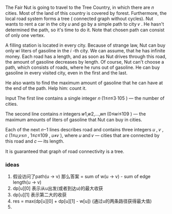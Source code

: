 The Fair Nut is going to travel to the Tree Country, in which there are 𝑛
cities. Most of the land of this country is covered by forest. Furthermore, the local road system forms a tree (
connected graph without cycles). Nut wants to rent a car in the city 𝑢
and go by a simple path to city 𝑣
. He hasn't determined the path, so it's time to do it. Note that chosen path can consist of only one vertex.

A filling station is located in every city. Because of strange law, Nut can buy only 𝑤𝑖
liters of gasoline in the 𝑖
-th city. We can assume, that he has infinite money. Each road has a length, and as soon as Nut drives through this
road, the amount of gasoline decreases by length. Of course, Nut can't choose a path, which consists of roads, where he
runs out of gasoline. He can buy gasoline in every visited city, even in the first and the last.

He also wants to find the maximum amount of gasoline that he can have at the end of the path. Help him: count it.

Input
The first line contains a single integer 𝑛
(1≤𝑛≤3⋅105
) — the number of cities.

The second line contains 𝑛
integers 𝑤1,𝑤2,…,𝑤𝑛
(0≤𝑤𝑖≤109
) — the maximum amounts of liters of gasoline that Nut can buy in cities.

Each of the next 𝑛−1
lines describes road and contains three integers 𝑢
, 𝑣
, 𝑐
(1≤𝑢,𝑣≤𝑛
, 1≤𝑐≤109
, 𝑢≠𝑣
), where 𝑢
and 𝑣
— cities that are connected by this road and 𝑐
— its length.

It is guaranteed that graph of road connectivity is a tree.

### ideas

1. 假设访问了path(u -> v) 那么答案 = sum of w(u -> v) - sum of edge length(u -> v)
2. dp[u][0] 表示从u出发(或者到达u)的最大收获
3. dp[u][1] 表示第二大的收获
4. res = max(dp[u][0] + dp[u][1] - w[u]) (通过u的两条路径获得最大值)
5. 